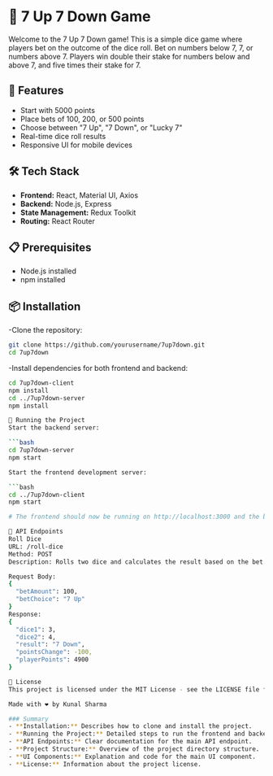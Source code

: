 # 🎲 7 Up 7 Down Game

Welcome to the 7 Up 7 Down game! This is a simple dice game where players bet on the outcome of the dice roll. Bet on numbers below 7, 7, or numbers above 7. Players win double their stake for numbers below and above 7, and five times their stake for 7.

## 🚀 Features
- Start with 5000 points
- Place bets of 100, 200, or 500 points
- Choose between "7 Up", "7 Down", or "Lucky 7"
- Real-time dice roll results
- Responsive UI for mobile devices

## 🛠️ Tech Stack
- **Frontend:** React, Material UI, Axios
- **Backend:** Node.js, Express
- **State Management:** Redux Toolkit
- **Routing:** React Router

## 📋 Prerequisites
- Node.js installed
- npm installed

## 📦 Installation

-Clone the repository:

```bash
git clone https://github.com/yourusername/7up7down.git
cd 7up7down
```


-Install dependencies for both frontend and backend:

```bash
cd 7up7down-client
npm install
cd ../7up7down-server
npm install

🔧 Running the Project
Start the backend server:

```bash
cd 7up7down-server
npm start

Start the frontend development server:

```bash
cd ../7up7down-client
npm start

# The frontend should now be running on http://localhost:3000 and the backend on http://localhost:5000.

📄 API Endpoints
Roll Dice
URL: /roll-dice
Method: POST
Description: Rolls two dice and calculates the result based on the bet.

Request Body:
{
  "betAmount": 100,
  "betChoice": "7 Up"
}
Response:
{
  "dice1": 3,
  "dice2": 4,
  "result": "7 Down",
  "pointsChange": -100,
  "playerPoints": 4900
}

📝 License
This project is licensed under the MIT License - see the LICENSE file for details.

Made with ❤️ by Kunal Sharma

### Summary
- **Installation:** Describes how to clone and install the project.
- **Running the Project:** Detailed steps to run the frontend and backend.
- **API Endpoints:** Clear documentation for the main API endpoint.
- **Project Structure:** Overview of the project directory structure.
- **UI Components:** Explanation and code for the main UI component.
- **License:** Information about the project license.
